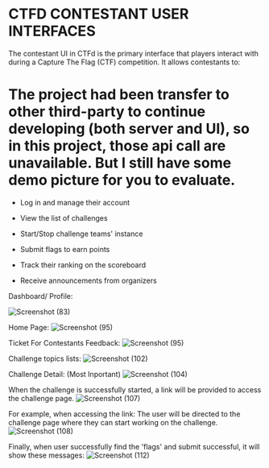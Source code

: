 # CTFD CONTESTANT USER INTERFACES

The contestant UI in CTFd is the primary interface that players interact with during a Capture The Flag (CTF) competition. It allows contestants to:
# The project had been transfer to other third-party to continue developing (both server and UI), so in this project, those api call are unavailable. But I still have some demo picture for you to evaluate.

  + Log in and manage their account

  + View the list of challenges
  
  + Start/Stop challenge teams' instance

  + Submit flags to earn points

  + Track their ranking on the scoreboard

  + Receive announcements from organizers

Dashboard/ Profile:

![Screenshot (83)](https://github.com/user-attachments/assets/d098ba1d-05c0-48f4-b642-b61adfccb473)

Home Page:
![Screenshot (95)](https://github.com/user-attachments/assets/47665dff-b080-45f9-b949-97f29db744e2)

Ticket For Contestants Feedback:
![Screenshot (95)](https://github.com/user-attachments/assets/907f2025-1f23-45c5-a477-2a63922618c4)

Challenge topics lists:
![Screenshot (102)](https://github.com/user-attachments/assets/517443ce-f2d7-4db4-983f-c4e5b608e191)

Challenge Detail: (Most Inportant)
![Screenshot (104)](https://github.com/user-attachments/assets/5bc9a03a-c2e9-4af4-9042-0f19a33b774b)

When the challenge is successfully started, a link will be provided to access the challenge page.
![Screenshot (107)](https://github.com/user-attachments/assets/9dd6c5bd-e9f8-425d-91fc-f33d6637ecf6)

For example, when accessing the link:
The user will be directed to the challenge page where they can start working on the challenge.
![Screenshot (108)](https://github.com/user-attachments/assets/be5c1a91-44b8-4a0b-98ed-a31bbed66edd)

Finally, when user successfully find the 'flags' and submit successful, it will show these messages:
![Screenshot (112)](https://github.com/user-attachments/assets/4849ed72-3b9f-41cb-b9e7-28cd2f3831c0)













